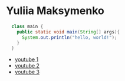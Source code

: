 # Yuliia Maksymenko #

```java
  class main {
    public static void main(String[] args){
      System.out.println("hello, world!");
    }
  }
  ```

 - [youtube 1](https://www.youtube.com/watch?v=DpMfP6qUSBo)
 - [youtube 2](https://www.youtube.com/watch?v=v4pi1LxuDHc)
 - [youtube 3](https://www.youtube.com/watch?v=dQw4w9WgXcQ)
